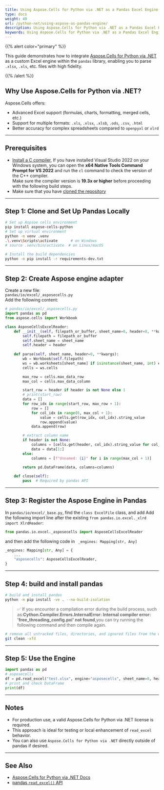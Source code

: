 ```yaml
---
title: Using Aspose.Cells for Python via .NET as a Pandas Excel Engine
type: docs
weight: 40
url: /python-net/using-aspose-as-pandas-engine/
description: Using Aspose.Cells for Python via .NET as a Pandas Excel Engine.
keywords: Using Aspose.Cells for Python via .NET as a Pandas Excel Engine.
---
```


{{% alert color="primary" %}}

This guide demonstrates how to integrate [Aspose.Cells for Python via .NET](https://products.aspose.com/cells/python-net/) as a custom Excel engine within the `pandas` library, enabling you to parse `.xlsx`, `.xls`, etc. files with high fidelity.

{{% /alert %}}

## Why Use Aspose.Cells for Python via .NET?

Aspose.Cells offers:

- Advanced Excel support (formulas, charts, formatting, merged cells, etc.)
- Support for multiple formats: `.xls`, `.xlsx`, `.xlsb`, `.ods`, `.csv`, `.html`
- Better accuracy for complex spreadsheets compared to `openpyxl` or `xlrd`

---

## Prerequisites

- [Install a C compiler](https://pandas.pydata.org/docs/dev/development/contributing_environment.html#step-1-install-a-c-compiler), If you have installed Visual Studio 2022 on your Windows system, you can open the **x64 Native Tools Command Prompt for VS 2022** and run the `cl` command to check the version of the C++ compiler.  
Make sure the compiler version is **19.3x or higher** before proceeding with the following build steps.
- Make sure that you have [cloned the repository](https://github.com/pandas-dev/pandas.git)

---

## Step 1: Clone and Set Up Pandas Locally

```bash
# Set up Aspsoe cells environment
pip install aspose-cells-python
# Set up virtual environment
python -m venv .venv
.\.venv\Scripts\activate      # on Windows
# source .venv/bin/activate  # on Linux/macOS

# Install the build dependencies
python -m pip install -r requirements-dev.txt
```

---

## Step 2: Create Aspose engine adapter
Create a new file:\
`pandas/io/excel/_asposecells.py`\
Add the following content:

```python
# pandas/io/excel/_asposecells.py
import pandas as pd
from aspose.cells import Workbook

class AsposeCellsExcelReader:
    def __init__(self, filepath_or_buffer, sheet_name=0, header=0, **kwargs):
        self.filepath = filepath_or_buffer
        self.sheet_name = sheet_name
        self.header = header
 
    def parse(self, sheet_name, header=0, **kwargs):
        wb = Workbook(self.filepath)
        ws = wb.worksheets[sheet_name] if isinstance(sheet_name, int) else wb.worksheets.get(sheet_name)
        cells = ws.cells

        max_row = cells.max_data_row
        max_col = cells.max_data_column

        start_row = header if header is not None else 1
        # print(start_row)
        data = []
        for row_idx in range(start_row, max_row + 1):
            row = []
            for col_idx in range(0, max_col + 1):
                value = cells.get(row_idx, col_idx).string_value
                row.append(value)
            data.append(row)

        # extract column name
        if header is not None:
            columns = [cells.get(header, col_idx).string_value for col_idx in range(max_col + 1)]
            data = data[1:]
        else:
            columns = [f"Unnamed: {i}" for i in range(max_col + 1)]

        return pd.DataFrame(data, columns=columns)
  
    def close(self):
        pass  # Required by pandas API
```

---

## Step 3: Register the Aspose Engine in Pandas

In `pandas/io/excel/_base.py`, find the `class ExcelFile` class, and add
Add the following import line after the existing `from pandas.io.excel._xlrd import XlrdReader`:

```python
from pandas.io.excel._asposecells import AsposeCellsExcelReader
```
and then add the following code in ` _engines: Mapping[str, Any]`

```python
_engines: Mapping[str, Any] = {
    ...
    "asposecells": AsposeCellsExcelReader,
}
```

---

## Step 4: build and install pandas
```bash
# build and install pandas
python -m pip install -ve . --no-build-isolation
```

> ✅ If you encounter a compilation error during the build process, such as:**Cython.Compiler.Errors.InternalError: Internal compiler error: 'free_threading_config.pxi' not found**,you can try running the following command and then compile again.
```bash
# remove all untracked files, directories, and ignored files from the working directory.
git clean -xfd 
```

---


## Step 5: Use the Engine

```python
import pandas as pd
# asposecells
df = pd.read_excel("test.xlsx", engine="asposecells", sheet_name=0, header=0)
# print and check DataFrame
print(df)
```

---

## Notes

- For production use, a valid Aspose.Cells for Python via .NET license is required.
- This approach is ideal for testing or local enhancement of `read_excel` behavior.
- You can also use `Aspose.Cells for Python via .NET` directly outside of pandas if desired.

---

## See Also

- [Aspose.Cells for Python via .NET Docs](https://docs.aspose.com/cells/python-net/)
- [pandas ](https://pandas.pydata.org/docs/reference/api/pandas.read_excel.html)[`read_excel()`](https://pandas.pydata.org/docs/reference/api/pandas.read_excel.html)[ API](https://pandas.pydata.org/docs/reference/api/pandas.read_excel.html)

